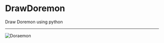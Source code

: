 # DrawDoremon
Draw Doremon using python
****
![Doraemon](https://user-images.githubusercontent.com/60254566/148667969-1d413a63-8035-4193-904b-c804c12b8cb9.gif)
